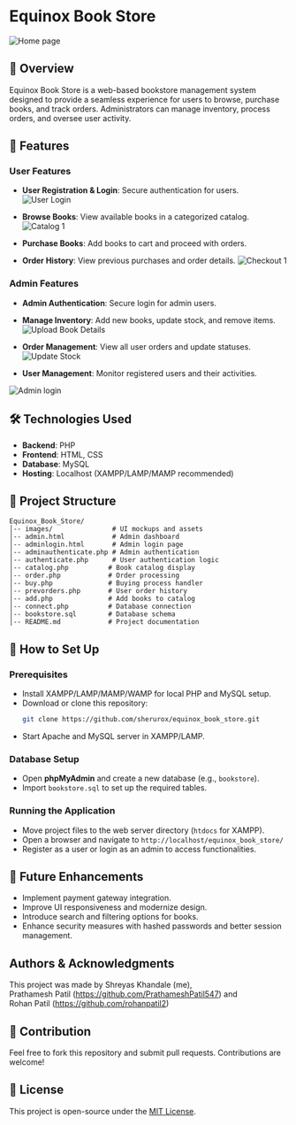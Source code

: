 # Equinox Book Store
![Home page](https://github.com/user-attachments/assets/7fdaf129-234b-49d5-a327-5ba57c2f2127)

## 📖 Overview
Equinox Book Store is a web-based bookstore management system designed to provide a seamless experience for users to browse, purchase books, and track orders. Administrators can manage inventory, process orders, and oversee user activity.

## 🚀 Features

### User Features
- **User Registration & Login**: Secure authentication for users.
![User Login](https://github.com/user-attachments/assets/7312f910-db2e-46c4-8e6c-ac7dd4b03fa4)
- **Browse Books**: View available books in a categorized catalog.
![Catalog 1](https://github.com/user-attachments/assets/cc2b7bf5-a1e8-4e68-8fc0-fafb56d9afaa)

- **Purchase Books**: Add books to cart and proceed with orders.
- **Order History**: View previous purchases and order details.
![Checkout 1](https://github.com/user-attachments/assets/d7a55f89-a52c-47b3-b08d-5ca003fa89f4)


### Admin Features
- **Admin Authentication**: Secure login for admin users.
- **Manage Inventory**: Add new books, update stock, and remove items.
![Upload Book Details](https://github.com/user-attachments/assets/3afccda6-b789-4e06-9eae-00f979b1bfd5)


- **Order Management**: View all user orders and update statuses.
  ![Update Stock](https://github.com/user-attachments/assets/ab2f9b78-2ec3-49da-99de-fc46961d6f5a)

- **User Management**: Monitor registered users and their activities.

![Admin login](https://github.com/user-attachments/assets/cd38f3f3-f6de-4f4a-bc27-9c5663585625)


## 🛠️ Technologies Used
- **Backend**: PHP
- **Frontend**: HTML, CSS
- **Database**: MySQL
- **Hosting**: Localhost (XAMPP/LAMP/MAMP recommended)

## 📂 Project Structure
```
Equinox_Book_Store/
│-- images/               # UI mockups and assets
│-- admin.html            # Admin dashboard
│-- adminlogin.html       # Admin login page
│-- adminauthenticate.php # Admin authentication
│-- authenticate.php      # User authentication logic
│-- catalog.php          # Book catalog display
│-- order.php            # Order processing
│-- buy.php              # Buying process handler
│-- prevorders.php       # User order history
│-- add.php              # Add books to catalog
│-- connect.php          # Database connection
│-- bookstore.sql        # Database schema
│-- README.md            # Project documentation
```

## 🎯 How to Set Up

### Prerequisites
- Install XAMPP/LAMP/MAMP/WAMP for local PHP and MySQL setup.
- Download or clone this repository:
  ```bash
  git clone https://github.com/sherurox/equinox_book_store.git
  ```
- Start Apache and MySQL server in XAMPP/LAMP.

### Database Setup
- Open **phpMyAdmin** and create a new database (e.g., `bookstore`).
- Import `bookstore.sql` to set up the required tables.

### Running the Application
- Move project files to the web server directory (`htdocs` for XAMPP).
- Open a browser and navigate to `http://localhost/equinox_book_store/`
- Register as a user or login as an admin to access functionalities.

## 📌 Future Enhancements
- Implement payment gateway integration.
- Improve UI responsiveness and modernize design.
- Introduce search and filtering options for books.
- Enhance security measures with hashed passwords and better session management.

## Authors & Acknowledgments
This project was made by Shreyas Khandale (me), <br>
Prathamesh Patil (https://github.com/PrathameshPatil547) and <br>
Rohan Patil (https://github.com/rohanpatil2)

## 🤝 Contribution
Feel free to fork this repository and submit pull requests. Contributions are welcome!

## 📄 License
This project is open-source under the [MIT License](LICENSE).

